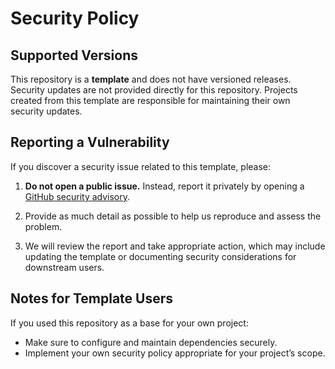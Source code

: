 # Security Policy

## Supported Versions

This repository is a **template** and does not have versioned releases.
Security updates are not provided directly for this repository.
Projects created from this template are responsible for maintaining their own security updates.

## Reporting a Vulnerability

If you discover a security issue related to this template, please:

1. **Do not open a public issue.**
   Instead, report it privately by opening a [GitHub security advisory](https://docs.github.com/en/code-security/security-advisories/repository-security-advisories/creating-a-repository-security-advisory).

2. Provide as much detail as possible to help us reproduce and assess the problem.

3. We will review the report and take appropriate action, which may include updating the template or documenting security considerations for downstream users.

## Notes for Template Users

If you used this repository as a base for your own project:

- Make sure to configure and maintain dependencies securely.
- Implement your own security policy appropriate for your project’s scope.
